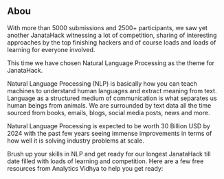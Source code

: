 ## Abou
With more than 5000 submissions and 2500+ participants, we saw yet another JanataHack witnessing a lot of competition, sharing of interesting approaches by the top finishing hackers and of course loads and loads of learning for everyone involved.

This time we have chosen Natural Language Processing as the theme for JanataHack. 

Natural Language Processing (NLP) is basically how you can teach machines to understand human languages and extract meaning from text. Language as a structured medium of communication is what separates us human beings from animals. We are surrounded by text data all the time sourced from books, emails, blogs, social media posts, news and more. 

Natural Language Processing is expected to be worth 30 Billion USD by 2024 with the past few years seeing immense improvements in terms of how well it is solving industry problems at scale.


Brush up your skills in NLP and get ready for our longest JanataHack till date filled with loads of learning and competition. Here are a few free resources from Analytics Vidhya to help you get ready:
